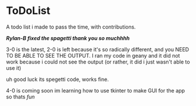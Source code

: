 # ToDoList
A todo list i made to pass the time, with contributions. 

***Rylan-B fixed the spagetti thank you so muchhhh***

3-0 is the latest, 2-0 is left because it's so radically different, and you NEED TO BE ABLE TO SEE THE OUTPUT. I ran my code in geany and it did not work because i could not see the output (or rather, it did i just wasn't able to use it)

uh good luck its spegetti code, works fine. 

4-0 is coming soon im learning how to use tkinter to make GUI for the app so thats _fun_
